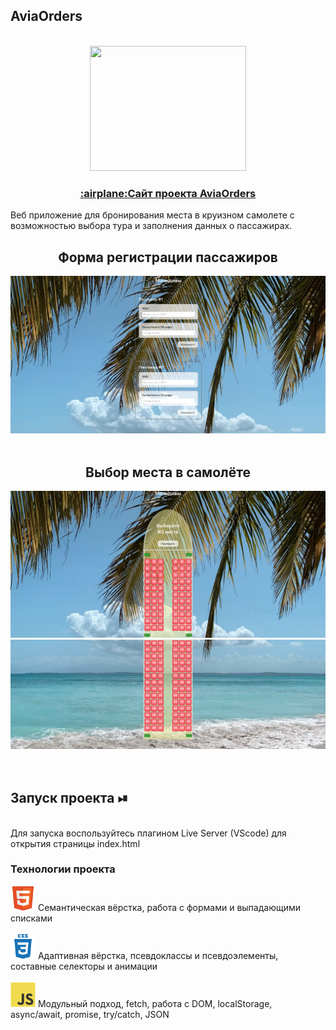 
   ## AviaOrders
   
  <br/>

  <div align="center">
     <img src="https://media.giphy.com/media/ZlRmaLNJgoRIA/giphy.gif" width="250px" height="200px"/>
   <h3><a href="https://jones-davy.github.io/AviaOrders/">:airplane:Сайт проекта  AviaOrders</a></h3>
  </div>
<a href="https://jones-davy.github.io/AviaOrders/"> </a>
  
  Веб приложение для бронирования места в круизном самолете с возможностью выбора тура и заполнения данных о пассажирах. 
  
  <div  align="center">
  <h2>Форма регистрации пассажиров</h2>
  <img src="https://github.com/Jones-Davy/AviaOrders/blob/main/img/form-screen.jpg"/>
</div>

<br/>


 <div align="center">
  <h2>Выбор места в самолёте</h2>
  <img src="https://github.com/Jones-Davy/AviaOrders/blob/main/img/mainscreen-1.jpg"/>
  <img src="https://github.com/Jones-Davy/AviaOrders/blob/main/img/mainscreen-2.jpg"/>
</div>

<br/>
<br/>


  
  ## Запуск проекта ⏯


<br/>
Для запуска воспользуйтесь плагином Live Server (VScode) для открытия страницы index.html
<br/>

<h3>Технологии проекта</h3>
<p>
  <img src="https://github.com/devicons/devicon/blob/master/icons/html5/html5-original.svg" title="HTML5" alt="HTML" width="40" height="40"/>  Семантическая вёрстка, работа с формами и выпадающими списками
    <br/>
    <br/>
  <img src="https://github.com/devicons/devicon/blob/master/icons/css3/css3-plain-wordmark.svg"  title="CSS3" alt="CSS" width="40" height="40"/>  Адаптивная вёрстка, псевдоклассы и псевдоэлементы, составные селекторы и анимации
    <br/>
    <br/>
   <img src="https://github.com/devicons/devicon/blob/master/icons/javascript/javascript-original.svg" title="JavaScript" alt="JavaScript" width="40" height="40"/>  Модульный подход, fetch, работа с DOM, localStorage, async/await, promise, try/catch, JSON
    <br/>
    <br/>
  
</p>
